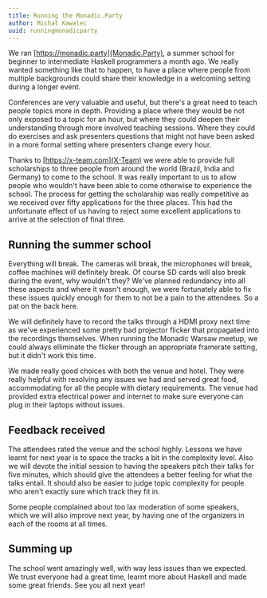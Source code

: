 ```yaml
---
title: Running the Monadic.Party
author: Michał Kawalec
uuid: runningmonadicparty
---
```


We ran [https://monadic.party](Monadic.Party), a summer school for beginner to intermediate Haskell programmers a month ago. We really wanted something like that to happen, to have a place where people from multiple backgrounds could share their knowledge in a welcoming setting during a longer event.

Conferences are very valuable and useful, but there's a great need to teach people topics more in depth. Providing a place where they would be not only exposed to a topic for an hour, but where they could deepen their understanding through more involved teaching sessions. Where they could do exercises and ask presenters questions that might not have been asked in a more formal setting where presenters change every hour.

Thanks to [https://x-team.com](X-Team) we were able to provide full scholarships to three people from around the world (Brazil, India and Germany) to come to the school. It was really important to us to allow people who wouldn't have been able to come otherwise to experience the school. The process for getting the scholarship was really competitive as we received over fifty applications for the three places. This had the unfortunate effect of us having to reject some excellent applications to arrive at the selection of final three.

## Running the summer school

Everything will break. The cameras will break, the microphones will break, coffee machines will definitely break. Of course SD cards will also break during the event, why wouldn't they? We've planned redundancy into all these aspects and where it wasn't enough, we were fortunately able to fix these issues quickly enough for them to not be a pain to the attendees. So a pat on the back here.

We will definitely have to record the talks through a HDMI proxy next time as we've experienced some pretty bad projector flicker that propagated into the recordings themselves. When running the Monadic Warsaw meetup, we could always elliminate the flicker through an appropriate framerate setting, but it didn't work this time.

We made really good choices with both the venue and hotel. They were really helpful with resolving any issues we had and served great food, accommodating for all the people with dietary requirements. The venue had provided extra electrical power and internet to make sure everyone can plug in their laptops without issues.

## Feedback received

The attendees rated the venue and the school highly. Lessons we have learnt for next year is to space the tracks a bit in the complexity level. Also we will devote the initial session to having the speakers pitch their talks for five minutes, which should give the attendees a better feeling for what the talks entail. It should also be easier to judge topic complexity for people who aren't exactly sure which track they fit in.

Some people complained about too lax moderation of some speakers, which we will also improve next year, by having one of the organizers in each of the rooms at all times.

## Summing up

The school went amazingly well, with way less issues than we expected. We trust everyone had a great time, learnt more about Haskell and made some great friends. See you all next year!
